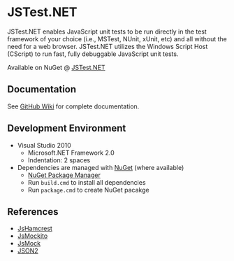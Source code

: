 # JSTest.NET #

JSTest.NET enables JavaScript unit tests to be run directly in the test framework of your choice (i.e., MSTest, NUnit, xUnit, etc) and all without the need for a web browser. JSTest.NET utilizes the Windows Script Host (CScript) to run fast, fully debuggable JavaScript unit tests.

Available on NuGet @ [JSTest.NET](https://nuget.org/packages/JSTest.NET)

## Documentation ##

See [GitHub Wiki](https://github.com/cbaxter/JSTest.NET/wiki) for complete documentation.

## Development Environment ##

- Visual Studio 2010
  - Microsoft.NET Framework 2.0
  - Indentation: 2 spaces
- Dependencies are managed with [NuGet](http://nuget.org) (where available)
  - [NuGet Package Manager](http://visualstudiogallery.msdn.microsoft.com/27077b70-9dad-4c64-adcf-c7cf6bc9970c)
  - Run `build.cmd` to install all dependencies
  - Run `package.cmd` to create NuGet pacakge

## References ##
- [JsHamcrest](http://jshamcrest.destaquenet.com)
- [JsMockito]( http://jsmockito.org) 
- [JsMock](http://jsmock.sourceforge.net)
- [JSON2](http://www.json.org/js.html)
